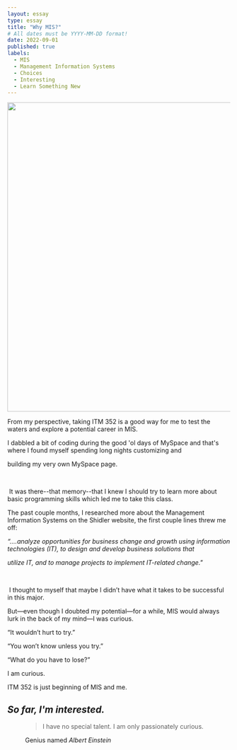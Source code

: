 ```yaml
---
layout: essay
type: essay
title: "Why MIS?"
# All dates must be YYYY-MM-DD format!
date: 2022-09-01
published: true
labels:
  - MIS
  - Management Information Systems
  - Choices
  - Interesting 
  - Learn Something New
---
```


<img width="700px" src="https://i.pinimg.com/originals/7d/07/a2/7d07a255678962d30d8717dcf5dbd266.gif" class="rounded mx-auto d-block">


<p class="text-center">
<p class="font-monospace">

  
From my perspective, taking ITM 352 is a good way for me to test the waters and explore a potential career in MIS. 

I dabbled a bit of coding during the good 'ol days of MySpace and that's where I found myself spending long nights customizing and 
  
building my very own MySpace page. 
  
<p>&nbsp;  
  
<p>&nbsp;It was there--that memory--that I knew I should try to learn more about basic programming skills which led me to take this class.

The past couple months, I researched more about the Management Information Systems on the Shidler website, the first couple lines threw me off: 

<i>“….analyze opportunities for business change and growth using information technologies (IT), to design and develop business solutions that 

utilize IT, and to manage projects to implement IT-related change."</i>
</p>
</p>
<p>&nbsp; 
<p>&nbsp;I thought to myself that maybe I didn’t have what it takes to be successful in this major.  

But—even though I doubted my potential—for a while, MIS would always lurk in the back of my mind—I was curious. 
 

  “It wouldn’t hurt to try.” 

“You won’t know unless you try.” 

“What do you have to lose?” 

I am curious. 

ITM 352 is just beginning of MIS and me. 
</p>
</p>
</p>
</p>

## *So far, I'm interested.*

 <figure class="text-center">
  <blockquote class="blockquote">
    <p>I have no special talent. I am only passionately curious.</p>
  </blockquote>
  <figcaption class="blockquote-footer">
    Genius named <cite title="Source Title">Albert Einstein</cite>
  </figcaption>
</figure>



